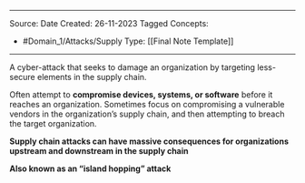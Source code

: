 - - -
Source:
Date Created:  26-11-2023
Tagged Concepts:
- #Domain_1/Attacks/Supply 
Type: [[Final Note Template]]
- - - 

A cyber-attack that seeks to damage an organization by targeting less-secure elements in the supply chain. 

Often attempt to **compromise devices, systems, or software** before it reaches an organization.
Sometimes focus on compromising a vulnerable vendors in the organization’s supply chain, and then attempting to 
breach the target organization.

**Supply chain attacks can have massive consequences for organizations upstream and downstream in the supply chain**


**Also known as an “island hopping” attack**
